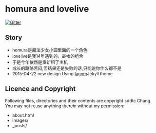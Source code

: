 # homura and lovelive  
[![Gitter](https://badges.gitter.im/Join%20Chat.svg)](https://gitter.im/sddtc/homuralovelive)

## Story
* homura是魔法少女小圆里面的一个角色  
* lovelive是我14年遇到的，最棒的组合     
* 于是今年依然是重新租了主机    
* 成长的路略苦闷,但结果还是失败的话,只能说你什么都不是  
* 2015-04-22 new design Using [lagom](https://github.com/swanson/lagom/)Jekyll theme

## Licence and Copyright
Following files, directories and their contents are copyright sddtc Chang. You may not reuse anything therein without my permission:

* about.html
* images/
* _posts/

